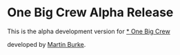 # One Big Crew Alpha Release 

This is the alpha development version for 
[* One Big Crew](http://www.onebigcrew.com)

developed by [Martin Burke](http://www.leburke.com).